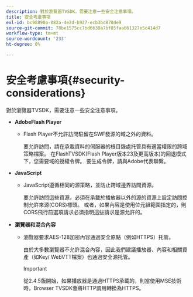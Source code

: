 ```yaml
---
description: 對於瀏覽器TVSDK，需要注意一些安全注意事項。
title: 安全考慮事項
exl-id: bc98890a-082a-4e2d-b927-ecb3bd878de9
source-git-commit: 78be1575cc7bd6630a7bf85faa061327e5c414d7
workflow-type: tm+mt
source-wordcount: '233'
ht-degree: 0%

---
```


# 安全考慮事項{#security-considerations}

對於瀏覽器TVSDK，需要注意一些安全注意事項。

* **AdobeFlash Player**

   * Flash Player不允許訪問駐留在SWF發源的域之外的資料。

      要允許訪問，請在承載資料的伺服器的根目錄處托管具有適當權限的跨域策略檔案。 在FlashTVSDK(Flash Player版本23及更高版本)的回退模式下，您需要域的授權令牌。 要生成令牌，請與Adobe代表聯繫。

* **JavaScript**

   * JavaScript遵循相同的源策略，並防止跨域邊界訪問資源。

      要允許訪問這些資源，必須在承載於播放器以外的源的資源上設定訪問控制允許來源(CORS)標頭。 或者，如果內容是使用位元組範圍指定的，則CORS飛行前選項請求必須指明這些請求是源允許的。

* **瀏覽器和混合內容**

   * 瀏覽器要求AES-128加密內容通過安全原點（例如HTTPS）托管。

      由於大多數瀏覽器不允許混合內容，因此我們建議播放器、內容和相關資產（如Key/ WebVTT檔案）也通過安全源托管。

      >[!IMPORTANT]
      >
      >從2.4.5版開始，如果播放器是通過HTTPS承載的，則當使用MSE技術時，Browser TVSDK會將HTTP調用轉換為HTTPS。
